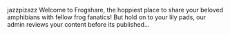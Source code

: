 jazzpizazz
Welcome to Frogshare, the hoppiest place to share your beloved amphibians with fellow frog fanatics! But hold on to your lily pads, our admin reviews your content before its published...
